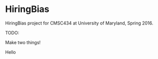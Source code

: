# HiringBias
HiringBias project for CMSC434 at University of Maryland, Spring 2016.


TODO:

Make two things!

Hello
